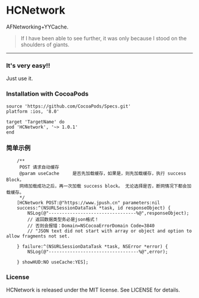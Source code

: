 # HCNetwork
AFNetworking+YYCache.
> If I have been able to see further, it was only because I stood on the shoulders of giants. 
-------


### It's very easy!!
Just use it.

### Installation with CocoaPods

```
source 'https://github.com/CocoaPods/Specs.git'
platform :ios, '8.0'

target 'TargetName' do
pod 'HCNetwork', '~> 1.0.1'
end
```

### 简单示例

```
    /**
     POST 请求自动缓存  
     @param useCache     是否先加载缓存，如果是，则先加载缓存，执行 success Block，
     网络加载成功之后，再一次加载 success block。 无论选择是否，断网情况下都会加载缓存。
     */
    [HCNetwork POST:@"https://www.jpush.cn" parameters:nil 
    success:^(NSURLSessionDataTask *task, id responseObject) {
        NSLog(@"---------------------------------%@",responseObject);
        // 返回数据类型务必是json格式！
        // 否则会报错：Domain=NSCocoaErrorDomain Code=3840
        // "JSON text did not start with array or object and option to allow fragments not set.
        
    } failure:^(NSURLSessionDataTask *task, NSError *error) {
        NSLog(@"----------------------------------%@",error);
        
    } showHUD:NO useCache:YES];
```


### License

HCNetwork is released under the MIT license. See LICENSE for details.

